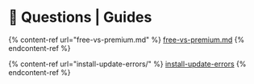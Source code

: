 # 🤖 Questions | Guides



{% content-ref url="free-vs-premium.md" %}
[free-vs-premium.md](free-vs-premium.md)
{% endcontent-ref %}

{% content-ref url="install-update-errors/" %}
[install-update-errors](install-update-errors/)
{% endcontent-ref %}
